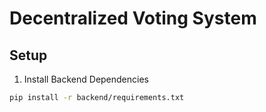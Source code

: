 # Decentralized Voting System

## Setup

1. Install Backend Dependencies
```bash
pip install -r backend/requirements.txt
